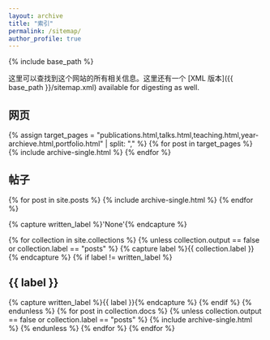 ```yaml
---
layout: archive
title: "索引"
permalink: /sitemap/
author_profile: true
---
```


{% include base_path %}

这里可以查找到这个网站的所有相关信息。这里还有一个 [XML 版本]({{ base_path }}/sitemap.xml) available for digesting as well.

<h2>网页</h2>
{% assign target_pages = "publications.html,talks.html,teaching.html,year-archieve.html,portfolio.html"  | split: "," %}
{% for post in target_pages %}
  {% include archive-single.html %}
{% endfor %}

<h2>帖子</h2>
{% for post in site.posts %}
  {% include archive-single.html %}
{% endfor %}

{% capture written_label %}'None'{% endcapture %}

{% for collection in site.collections %}
{% unless collection.output == false or collection.label == "posts" %}
  {% capture label %}{{ collection.label }}{% endcapture %}
  {% if label != written_label %}
  <h2>{{ label }}</h2>
  {% capture written_label %}{{ label }}{% endcapture %}
  {% endif %}
{% endunless %}
{% for post in collection.docs %}
  {% unless collection.output == false or collection.label == "posts" %}
  {% include archive-single.html %}
  {% endunless %}
{% endfor %}
{% endfor %}
